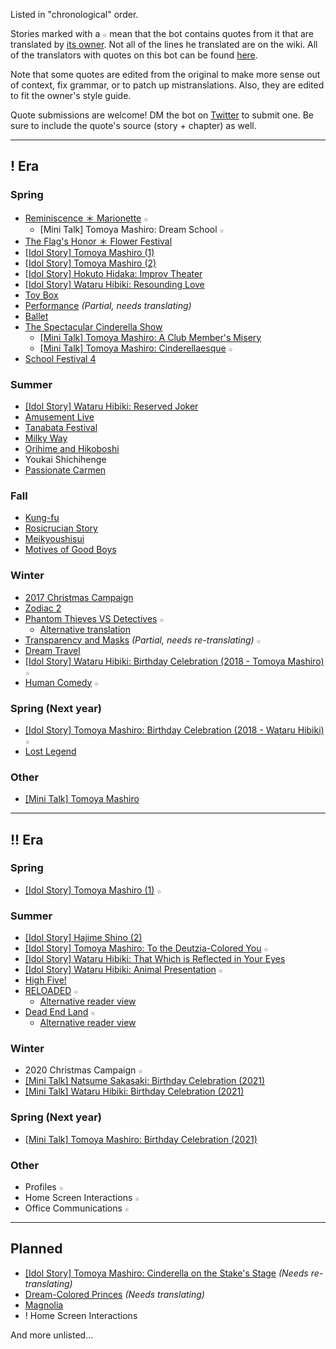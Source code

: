 Listed in "chronological" order.

Stories marked with a `☆` mean that the bot contains quotes from it that are translated by [its owner](https://twitter.com/riamuyumemi). Not all of the lines he translated are on the wiki. All of the translators with quotes on this bot can be found [here](translators.md).

Note that some quotes are edited from the original to make more sense out of context, fix grammar, or to patch up mistranslations. Also, they are edited to fit the owner's style guide.

Quote submissions are welcome! DM the bot on [Twitter](https://twitter.com/messages/compose?recipient_id=1281322573049954305) to submit one. Be sure to include the quote's source (story + chapter) as well.

---

## ! Era

### Spring

- [Reminiscence ＊ Marionette](https://ensemble-stars.fandom.com/wiki/Reminiscence_%EF%BC%8A_Marionette) `☆`
  - [Mini Talk] Tomoya Mashiro: Dream School `☆`
- [The Flag's Honor ＊ Flower Festival](https://ensemble-stars.fandom.com/wiki/The_Flag%27s_Honor_%EF%BC%8A_Flower_Festival)
- [[Idol Story] Tomoya Mashiro (1)](https://ensemble-stars.fandom.com/wiki/Tomoya_Mashiro/Sub_Story/Part_1)
- [[Idol Story] Tomoya Mashiro (2)](https://ensemble-stars.fandom.com/wiki/Tomoya_Mashiro/Sub_Story/Part_2)
- [[Idol Story] Hokuto Hidaka: Improv Theater](https://ensemble-stars.fandom.com/wiki/Hokuto_Hidaka/Sub_Story/Improv_Theater)
- [[Idol Story] Wataru Hibiki: Resounding Love](https://ensemble-stars.fandom.com/wiki/Wataru_Hibiki/Sub_Story/Resounding_Love)
- [Toy Box](https://ensemble-stars.fandom.com/wiki/Toy_Box)
- [Performance](https://ensemble-stars.fandom.com/wiki/Performance) *(Partial, needs translating)*
- [Ballet](https://ensemble-stars.fandom.com/wiki/Ballet)
- [The Spectacular Cinderella Show](https://ensemble-stars.fandom.com/wiki/Keep_in_Character!_The_Spectacular_Cinderella_Show)
  - [[Mini Talk] Tomoya Mashiro: A Club Member's Misery](https://twitter.com/yuki_rurikawa/status/883732152176656384)
  - [[Mini Talk] Tomoya Mashiro: Cinderellaesque](https://watatomo.github.io/tl/post/the_spectacular_cinderella_show/mini_talk/tomoya/2/) `☆`
- [School Festival 4](https://ensemble-stars.fandom.com/wiki/School_Festival_4)

### Summer

- [[Idol Story] Wataru Hibiki: Reserved Joker](https://ensemble-stars.fandom.com/wiki/Wataru_Hibiki/Sub_Story/Reversed_Joker)
- [Amusement Live](https://ensemble-stars.fandom.com/wiki/Amusement_Live)
- [Tanabata Festival](https://ensemble-stars.fandom.com/wiki/Tanabata_Festival)
- [Milky Way](https://ensemble-stars.fandom.com/wiki/Milky_Way)
- [Orihime and Hikoboshi](https://ensemble-stars.fandom.com/wiki/Orihime_and_Hikoboshi)
- Youkai Shichihenge
- [Passionate Carmen](https://ensemble-stars.fandom.com/wiki/Passionate_Carmen)

### Fall

- [Kung-fu](https://ensemble-stars.fandom.com/wiki/Kung_Fu)
- [Rosicrucian Story](https://ensemble-stars.fandom.com/wiki/Rosicrucian_Story)
- [Meikyoushisui](https://ensemble-stars.fandom.com/wiki/Meikyoushisui)
- [Motives of Good Boys](https://ensemble-stars.fandom.com/wiki/Motives_of_Good_Boys)

### Winter

- [2017 Christmas Campaign](https://ensemble-stars.fandom.com/wiki/2017_Christmas_Campaign)
- [Zodiac 2](https://ensemble-stars.fandom.com/wiki/Zodiac_2)
- [Phantom Thieves VS Detectives](https://ensemble-stars.fandom.com/wiki/Phantom_Thieves_VS_Detectives) `☆`
  - [Alternative translation](https://minashirosoushi.tumblr.com/tagged/enstars-tl)
- [Transparency and Masks](https://ensemble-stars.fandom.com/wiki/Transparency_and_Masks) *(Partial, needs re-translating)* `☆`
- [Dream Travel](https://ensemble-stars.fandom.com/wiki/Dream_Travel)
- [[Idol Story] Wataru Hibiki: Birthday Celebration (2018 - Tomoya Mashiro)](https://twitter.com/riamuyumemi/status/1363141364880318466) `☆`
- [Human Comedy](https://ensemble-stars.fandom.com/wiki/Human_Comedy) `☆`

### Spring (Next year)

- [[Idol Story] Tomoya Mashiro: Birthday Celebration (2018 - Wataru Hibiki)](https://twitter.com/riamuyumemi/status/1376187326309670920) `☆`
- [Lost Legend](https://ensemble-stars.fandom.com/wiki/Lost_Legend_(Story))

### Other

- [[Mini Talk] Tomoya Mashiro](https://ensemble-stars.fandom.com/wiki/Mini_Events/Tomoya_Mashiro)

---

## !! Era

### Spring

- [[Idol Story] Tomoya Mashiro (1)](https://ensemble-stars.fandom.com/wiki/Tomoya_Mashiro/Idol_Story/Part_1) `☆`

### Summer

- [[Idol Story] Hajime Shino (2)](https://ensemble-stars.fandom.com/wiki/Hajime_Shino/Idol_Story/Part_2)
- [[Idol Story] Tomoya Mashiro: To the Deutzia-Colored You](https://watatomo.github.io/tl/post/idol_story/tomoya/to_the_deutzia-colored_you/) `☆`
- [[Idol Story] Wataru Hibiki: That Which is Reflected in Your Eyes](https://ensemble-stars.fandom.com/wiki/Wataru_Hibiki/Idol_Story/That_Which_is_Reflected_in_Your_Eyes_1)
- [[Idol Story] Wataru Hibiki: Animal Presentation](https://ensemble-stars.fandom.com/wiki/Wataru_Hibiki/Idol_Story/Animal_Presentation) `☆`
- [High Five!](https://ensemble-stars.fandom.com/wiki/High_Five!)
- [RELOADED](https://ensemble-stars.fandom.com/wiki/RELOADED) `☆`
  - [Alternative reader view](https://watatomo.github.io/tl/post/reloaded/)
- [Dead End Land](https://ensemble-stars.fandom.com/wiki/Dead_End_Land) `☆`
  - [Alternative reader view](https://watatomo.github.io/tl/post/dead_end_land/)

### Winter
- 2020 Christmas Campaign `☆`
- [[Mini Talk] Natsume Sakasaki: Birthday Celebration (2021)](https://bellatranslates.dreamwidth.org/24791.html)
- [[Mini Talk] Wataru Hibiki: Birthday Celebration (2021)](https://twitter.com/iridesenescence/status/1363200151783837700)

### Spring (Next year)
- [[Mini Talk] Tomoya Mashiro: Birthday Celebration (2021)](https://twitter.com/nazunyan427/status/1376187951223250946)

### Other

- Profiles `☆`
- Home Screen Interactions `☆`
- Office Communications `☆`

---

## Planned

- [[Idol Story] Tomoya Mashiro: Cinderella on the Stake's Stage](https://nebulancer.dreamwidth.org/13916.html) *(Needs re-translating)*
- [Dream-Colored Princes](https://ensemble-stars.fandom.com/wiki/Dream-Colored_Princes) *(Needs translating)*
- [Magnolia](https://ensemble-stars.fandom.com/wiki/Magnolia)
- ! Home Screen Interactions

And more unlisted...
